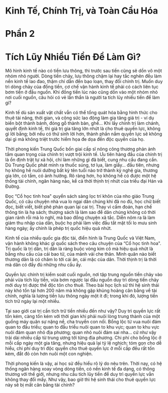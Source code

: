 # Kinh Tế, Chính Trị, và Toàn Cầu Hóa
# Phần 2
# Tích Lũy Nhiều Tiền Để Làm Gì?
Mô hình kinh tế nào có tiền lưu thông, thì trước sau tiền cũng sẽ dồn vô một nhóm nhỏ người. Dòng tiền chảy, lưu thông chậm lại hay tắc nghẽn đều làm nền kinh tế lao đao, thậm chí dẫn đến bạo loạn, thay đổi chính trị. Muốn duy trì dòng chảy của đồng tiền, cơ chế vận hành kinh tế phải có cách liên tục bơm tiền ở đầu nguồn. Khi đồng tiền lúc nào cũng dồn vào một nhóm nhỏ nơi cuối nguồn, câu hỏi có vẻ lẩn thẩn là người ta tích lũy nhiều tiền để làm gì?

Kinh tế dù sản xuất vật chất vẫn có thể tổng quát hóa bằng hình thức cho thuê tài năng, thời gian, và công sức lao động làm gia tăng giá trị - ví dụ biến bột thành bánh, đóng gỗ thành bàn, ghế… Khi lấy chính trị làm chánh, quyết định kinh tế, thì giá trị gia tăng lớn nhứt là cho thuê quyền lực, không gì lời bằng; bởi nếu có thứ sinh lời hơn, thành phần nắm quyền lực sẽ không dại gì mà không triệt trước hiểm họa đe dọa đến độc quyền của họ.

Thời phong kiến Trung Quốc bốn giai cấp sĩ nông công thương phản ảnh tầm quan trọng của chính trị vượt trội kinh tế. Ưu tiên hàng đầu của chính trị là ổn định trật tự xã hội, chỉ làm những gì đã biết, cung nhu cầu đang cần. Dù Trung Quốc phát minh ra thuốc súng, tơ lụa, làm giấy… đầu tiên, nhưng họ không hề nuôi dưỡng bất kỳ tên tuổi nào trở thành kỹ nghệ gia, thương gia lớn, có tầm, có ảnh hưởng. Rõ ràng hơn, họ không hề có được một hệ thống tài chính, ngân hàng nào, kể cả thời thịnh trị nhứt của triều đại Hán và Đường.

Đọc “Cổ học tinh hoa" quyển sách sàng lọc trí khôn của nho giáo Trung Quốc, có câu chuyện nhà vua lo ngại dân chúng khi đã no đủ, học chữ biết đọc, biết viết, biết phê phán quan lại cai trị. Thay vì cấm đoán, hạn chế thông tin là hạ sách; thượng sách là làm sao để dân chúng không có thời gian rảnh rỗi mà lo nghĩ, mà bao đồng chuyện xã tắc. Diễn nôm ra là làm giảm thu nhập của dân, buộc họ phải làm việc đầu tắt mặt tối lo mưu sinh hàng ngày; ấy chính là phép trị quốc hiệu quả nhứt.

Kinh tế của nhiều quốc gia độc tài, điển hình là Trung Quốc và Việt Nam, vận hành không khác gì quốc sách theo câu chuyện của “Cổ học tinh hoa". Trị quốc là trị dân, trị dân là ràng buộc vòng kim cô mà hiệu quả nhứt là bằng nhu cầu của cái bao tử, của mảnh vải che thân. Minh quân nào biết thương dân là có chăm lo tới cái ăn, cái mặc của dân. Thời thịnh trị là thời mà dân có đầy đủ những nhu cầu ấy.

Quyền lực chính trị kiểm soát cuối nguồn, nơi tập trung nguồn tiền chảy vào phải vừa tích lũy tiền, vừa bơm ngược lại đầu nguồn duy trì dòng tiền chảy mới duy trì được thế độc tôn cho thuê. Theo bài học lịch sử thì hệ sinh thái này khó tồn tại hơn 200 năm mà không gặp khủng hoảng cân bằng về tài chính, nghĩa là lượng tiền lưu thông ngày một ít đi; trong khi đó, lượng tiền tích trữ ngày lại một nhiều.

Tại sao giới cai trị cần tích trữ tiền nhiều đến như vậy? Duy trì quyền lực rất tốn kém, càng tốn kém với thời gian khi phải nuôi lòng trung thành của một guồng máy quân sự nặng nề, cha truyền con nối. Bổng lộc từ vua nuôi đám quan to đầu triều; quan to đầu triều nuôi quan to khu vực; quan to khu vực nuôi đám quan nhỏ địa phương; quan nhỏ nuôi đám sai nha… cứ như vậy trải dài nhiều cấp từ trung ương tới từng địa phương. Chi phí cho bổng lộc ở mỗi cấp ngày một gia tăng, nhưng hiệu quả lại tỷ lệ nghịch; tóm gọn cho dễ hiểu, chi phí duy trì độc quyền cho thuê quyền lực ở mỗi cấp đều rất tốn kém, đắt đỏ còn hơn nuôi một con nghiện.

Thời phong kiến là vậy, ai học sử đều hiểu rõ lý do nêu trên. Thời nay, có hệ thống ngân hàng xoay vòng dòng tiền, có nền kinh tế đa dạng, có thông thương với thế giới, nhưng nhu cầu tích lũy tiền để duy trì quyền lực vẫn không thay đổi mấy. Như vậy, bao giờ thì hệ sinh thái cho thuê quyền lực này sẽ bị mất cân bằng tài chính?

